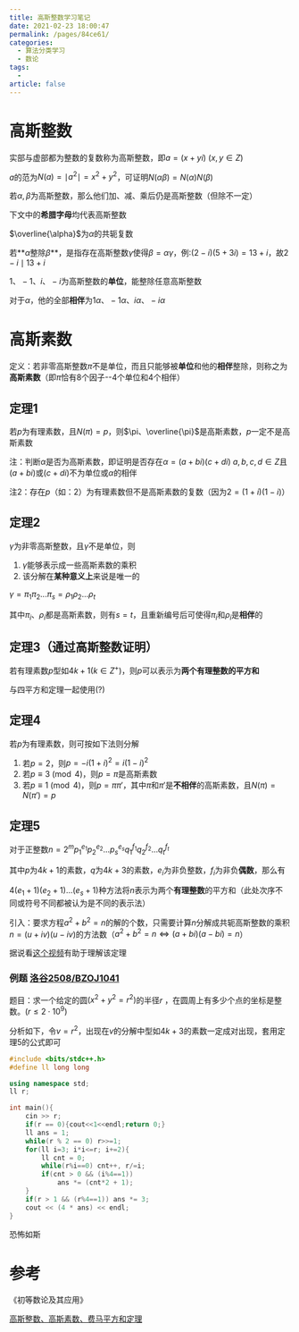 ```yaml
---
title: 高斯整数学习笔记
date: 2021-02-23 18:00:47
permalink: /pages/84ce61/
categories: 
  - 算法分类学习
  - 数论
tags: 
  - 
article: false
---
```





# 高斯整数

实部与虚部都为整数的复数称为高斯整数，即$a=(x+yi)\ (x,y\in Z)$

$a$的范为$N(a)=\mid a^2\mid =x^2+y^2$，可证明$N(\alpha\beta)=N(\alpha)N(\beta)$

若$\alpha,\beta$为高斯整数，那么他们加、减、乘后仍是高斯整数（但除不一定）

下文中的**希腊字母**均代表高斯整数

$\overline{\alpha}$为$\alpha$的共轭复数

若**$\alpha$整除$\beta$**，是指存在高斯整数$\gamma$使得$\beta=\alpha\gamma$，例:$(2-i)(5+3i)=13+i$，故$2-i\mid 13+i$

$1、-1、i、-i$为高斯整数的**单位**，能整除任意高斯整数

对于$\alpha$，他的全部**相伴**为$1\alpha、-1\alpha、i\alpha、-i\alpha$



# 高斯素数

定义：若非零高斯整数$\pi$不是单位，而且只能够被**单位**和他的**相伴**整除，则称之为**高斯素数**（即$\pi$恰有8个因子--4个单位和4个相伴）

## 定理1

若$p$为有理素数，且$N(\pi)=p$，则$\pi、\overline{\pi}$是高斯素数，$p$一定不是高斯素数

注：判断$\alpha$是否为高斯素数，即证明是否存在$\alpha=(a+bi)(c+di)\ a,b,c,d\in Z$且$(a+bi)$或$(c+di)$不为单位或$\alpha$的相伴

注2：存在$p$（如：2）为有理素数但不是高斯素数的复数（因为$2=(1+i)(1-i)$）



## 定理2

$\gamma$为非零高斯整数，且$\gamma$不是单位，则

1.  $\gamma$能够表示成一些高斯素数的乘积
2.  该分解在**某种意义上**来说是唯一的

$\gamma=\pi_1\pi_2...\pi_s=\rho_1\rho_2...\rho_t$

其中$\pi_i、\rho_i$都是高斯素数，则有$s=t$，且重新编号后可使得$\pi_i$和$\rho_i$是**相伴**的



## 定理3（通过高斯整数证明）

若有理素数$p$型如$4k+1(k\in Z^+)$，则$p$可以表示为**两个有理整数的平方和**

与四平方和定理一起使用(?)



## 定理4

若$p$为有理素数，则可按如下法则分解

1.  若$p=2$，则$p=-i(1+i)^2=i(1-i)^2$
2.  若$p\equiv3\pmod{4}$，则$p=\pi$是高斯素数
3.  若$p\equiv1\pmod{4}$，则$p=\pi\pi'$，其中$\pi$和$\pi'$是**不相伴**的高斯素数，且$N(\pi)=N(\pi')=p$



## 定理5

对于正整数$n=2^mp_1^{e_1}p_2^{e_2}...p_s^{e_s}q_1^{f_1}q_2^{f_2}...q_t^{f_t}$

其中$p$为$4k+1$的素数，$q$为$4k+3$的素数，$e_i$为非负整数，$f_i$为非负**偶数**，那么有

$4(e_1+1)(e_2+1)...(e_s+1)$种方法将$n$表示为两个**有理整数**的平方和（此处次序不同或符号不同都被认为是不同的表示法）

引入：要求方程$a^2+b^2=n$的解的个数，只需要计算$n$分解成共轭高斯整数的乘积$n=(u+iv)(u-iv)$的方法数（$a^2+b^2=n\Leftrightarrow (a+bi)(a-bi)=n$）

据说看[这个视频](https://www.bilibili.com/video/av12131743/)有助于理解该定理



### 例题 [洛谷2508/BZOJ1041](https://www.luogu.com.cn/problem/P2508)

题目：求一个给定的圆$\left(x^{2}+y^{2}=r^{2}\right)$的半径$r$ ，在圆周上有多少个点的坐标是整数。$(r\le2\cdot10^9)$

分析如下，令$v=r^2$，出现在$v$的分解中型如$4k+3$的素数一定成对出现，套用定理5的公式即可

```cpp
#include <bits/stdc++.h>
#define ll long long

using namespace std;
ll r;

int main(){
    cin >> r;
    if(r == 0){cout<<1<<endl;return 0;}
    ll ans = 1;
    while(r % 2 == 0) r>>=1;
    for(ll i=3; i*i<=r; i+=2){
        ll cnt = 0;
        while(r%i==0) cnt++, r/=i;
        if(cnt > 0 && (i%4==1))
            ans *= (cnt*2 + 1);
    }
    if(r > 1 && (r%4==1)) ans *= 3;
    cout << (4 * ans) << endl;
}
```

恐怖如斯



# 参考

《初等数论及其应用》

[高斯整数、高斯素数、费马平方和定理](https://blog.csdn.net/qq_41552508/article/details/96432956)